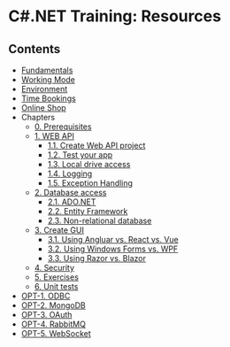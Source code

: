 # C#.NET Training: Resources

## Contents

- [Fundamentals](https://github.com/msg-CareerPaths/csharp-training/blob/main/chapters/fundamentals.md)
- [Working Mode](https://github.com/msg-CareerPaths/csharp-training/blob/main/chapters/workingmode.md)
- [Environment](https://github.com/msg-CareerPaths/csharp-training/blob/main/chapters/environment.md)
- [Time Bookings](???)
- [Online Shop](https://github.com/msg-CareerPaths/csharp-training/blob/main/chapters/onlineshop.md)
- Chapters
  * [0. Prerequisites](https://github.com/msg-CareerPaths/csharp-training/blob/main/chapters/000-prerequisites.md)
  * [1. WEB API]()
    * [1.1. Create Web API project](https://github.com/msg-CareerPaths/csharp-training/blob/main/chapters/101-create-web-api-project.md)
    * [1.2. Test your app](https://github.com/msg-CareerPaths/csharp-training/blob/main/chapters/102-test-your-app.md)
    * [1.3. Local drive access](https://github.com/msg-CareerPaths/csharp-training/blob/main/chapters/103-local-drive-access.md)
    * [1.4. Logging](https://github.com/msg-CareerPaths/csharp-training/blob/main/chapters/104-logging.md)
    * [1.5. Exception Handling](https://github.com/msg-CareerPaths/csharp-training/blob/main/chapters/105-exception-handling.md)
  * [2. Database access](https://github.com/msg-CareerPaths/csharp-training/blob/main/chapters/200-database-access.md)
    * [2.1. ADO.NET](https://github.com/msg-CareerPaths/csharp-training/blob/main/chapters/201-adonet.md)
    * [2.2. Entity Framework](https://github.com/msg-CareerPaths/csharp-training/blob/main/chapters/202-entity-framework.md)
    * [2.3. Non-relational database](https://github.com/msg-CareerPaths/csharp-training/blob/main/chapters/203-nonrelationaldb-mongodb.md)
  * [3. Create GUI]()
    * [3.1. Using Angluar vs. React vs. Vue](https://github.com/msg-CareerPaths/csharp-training/blob/main/chapters/301-using-angular-vs-react-vs-vue.md)
    * [3.2. Using Windows Forms vs. WPF](https://github.com/msg-CareerPaths/csharp-training/blob/main/chapters/302-using-windows-forms-vs-wpf.md)
    * [3.3. Using Razor vs. Blazor](https://github.com/msg-CareerPaths/csharp-training/blob/main/chapters/303-using-razor-vs-blazor.md)
  * [4. Security](https://github.com/msg-CareerPaths/csharp-training/blob/main/chapters/400-security.md)
  * [5. Exercises](https://github.com/msg-CareerPaths/csharp-training/blob/main/chapters/600-exercises.md)
  * [6. Unit tests](https://github.com/msg-CareerPaths/csharp-training/blob/main/chapters/500-unit-tests.md)
- [OPT-1. ODBC](#opt-1-odbc)
- [OPT-2. MongoDB](#opt-2-mongodb)
- [OPT-3. OAuth](#opt-3-oauth)
- [OPT-4. RabbitMQ](https://github.com/msg-CareerPaths/csharp-training/blob/main/chapters/opt-400-rabbit-mq.md)
- [OPT-5. WebSocket](https://github.com/msg-CareerPaths/csharp-training/blob/main/chapters/opt-500-web-socket.md)